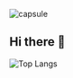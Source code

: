 

![capsule](https://capsule-render.vercel.app/api?type=waving&height=300&color=gradient&text=Jiwon%20Seo)

## Hi there 👋

![Top Langs](https://github-readme-stats.vercel.app/api/top-langs/?username=seopport&layout=compact&theme=transparent)
<!--
**seopport/seopport** is a ✨ _special_ ✨ repository because its `README.md` (this file) appears on your GitHub profile.

Here are some ideas to get you started:
![banner2](https://github.com/user-attachments/assets/54d0f53c-827c-40b9-8e9e-357a9336a4cb)

- 🔭 I’m currently working on ...
- 🌱 I’m currently learning ...
- 👯 I’m looking to collaborate on ...
- 🤔 I’m looking for help with ...
- 💬 Ask me about ...
- 📫 How to reach me: ...
- 😄 Pronouns: ...
- ⚡ Fun fact: ...
-->
